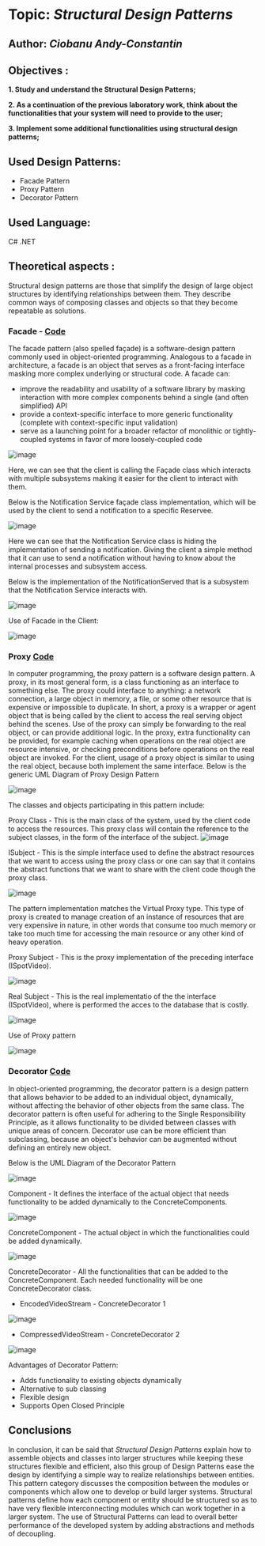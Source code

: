 # Topic: *Structural Design Patterns*
## Author: *Ciobanu Andy-Constantin*
## Objectives :
__1. Study and understand the Structural Design Patterns;__

__2. As a continuation of the previous laboratory work, think about the functionalities that your system will need to provide to the user;__

__3. Implement some additional functionalities using structural design patterns;__

## Used Design Patterns: 
* Facade Pattern
* Proxy Pattern
* Decorator Pattern

## Used Language: 
C# .NET

## Theoretical aspects : 

Structural design patterns are those that simplify the design of large object structures by identifying relationships between them. They describe common ways of composing classes and objects so that they become repeatable as solutions.

### Facade - [Code](https://github.com/andycb479/TMPS-Labs/tree/master/Utilites/NotificationManager)
The facade pattern (also spelled façade) is a software-design pattern commonly used in object-oriented programming. Analogous to a facade in architecture, a facade is an object that serves as a front-facing interface masking more complex underlying or structural code. 
A facade can:
* improve the readability and usability of a software library by masking interaction with more complex components behind a single (and often simplified) API
* provide a context-specific interface to more generic functionality (complete with context-specific input validation)
* serve as a launching point for a broader refactor of monolithic or tightly-coupled systems in favor of more loosely-coupled code

![image](https://user-images.githubusercontent.com/30950318/136900188-9f71d7ad-f195-4bb8-8136-abba8114c4fe.png)

Here, we can see that the client is calling the Façade class which interacts with multiple subsystems making it easier for the client to interact with them.

Below is the Notification Service façade class implementation, which will be used by the client to send a notification to a specific Reservee.

![image](https://user-images.githubusercontent.com/30950318/136900567-b625b162-85ba-4766-8aa9-ae956b28c6ca.png)

Here we can see that the Notification Service class is hiding the implementation of sending a notification. Giving the client a simple method that it can use to send a notification without having to know about the internal processes and subsystem access.

Below is the implementation of the NotificationServed that is a subsystem that the Notification Service interacts with.

![image](https://user-images.githubusercontent.com/30950318/136900865-7cd0614e-d4d4-43d4-8c2d-199df479fdb2.png)

Use of Facade in the Client:

![image](https://user-images.githubusercontent.com/30950318/136900405-c1582202-fbdb-4164-9b9e-f20dae382ddd.png)

### Proxy [Code](https://github.com/andycb479/TMPS-Labs/tree/master/Domain/Models/Video)

In computer programming, the proxy pattern is a software design pattern. A proxy, in its most general form, is a class functioning as an interface to something else. The proxy could interface to anything: a network connection, a large object in memory, a file, or some other resource that is expensive or impossible to duplicate. In short, a proxy is a wrapper or agent object that is being called by the client to access the real serving object behind the scenes. Use of the proxy can simply be forwarding to the real object, or can provide additional logic. In the proxy, extra functionality can be provided, for example caching when operations on the real object are resource intensive, or checking preconditions before operations on the real object are invoked. For the client, usage of a proxy object is similar to using the real object, because both implement the same interface.
Below is the generic UML Diagram of Proxy Design Pattern

![image](https://user-images.githubusercontent.com/30950318/136901497-1176c187-4614-4d6c-8c1f-182f0986a873.png)

The classes and objects participating in this pattern include:

Proxy Class - This is the main class of the system, used by the client code to access the resources. This proxy class will contain the reference to the subject classes, in the form of the interface of the subject.
![image](https://user-images.githubusercontent.com/30950318/136902171-7bf7ff6c-f306-474d-bb39-4bdde24044e3.png)

ISubject - This is the simple interface used to define the abstract resources that we want to access using the proxy class or one can say that it contains the abstract functions that we want to share with the client code though the proxy class.

![image](https://user-images.githubusercontent.com/30950318/136902352-49999d3b-638f-440a-aef8-1bc014595e6d.png)

The pattern implementation matches the Virtual Proxy type. This type of proxy is created to manage creation of an instance of resources that are very expensive in nature, in other words that consume too much memory or take too much time for accessing the main resource or any other kind of heavy operation.

Proxy Subject - This is the proxy implementation of the preceding interface (ISpotVideo).

![image](https://user-images.githubusercontent.com/30950318/136902726-a1e39180-1f8d-4f6b-b059-e6f8e0a978e0.png)

Real Subject - This is the real implementatio of the the interface (ISpotVideo), where is performed the acces to the database that is costly.

![image](https://user-images.githubusercontent.com/30950318/136902856-58d07ecf-b16b-4d91-b310-f62a00c6e816.png)

Use of Proxy pattern

![image](https://user-images.githubusercontent.com/30950318/136903527-e619c521-dd53-418f-a28f-c494a8490fae.png)




### Decorator [Code](https://github.com/andycb479/TMPS-Labs/tree/master/Core/VideoStream)

In object-oriented programming, the decorator pattern is a design pattern that allows behavior to be added to an individual object, dynamically, without affecting the behavior of other objects from the same class. The decorator pattern is often useful for adhering to the Single Responsibility Principle, as it allows functionality to be divided between classes with unique areas of concern. Decorator use can be more efficient than subclassing, because an object's behavior can be augmented without defining an entirely new object.

Below is the UML Diagram of the Decorator Pattern

![image](https://user-images.githubusercontent.com/30950318/136903823-7d77b95a-57f2-40c2-b86e-4bdac2357ce3.png)

Component - It defines the interface of the actual object that needs functionality to be added dynamically to the ConcreteComponents.

![image](https://user-images.githubusercontent.com/30950318/136904177-16ba4b4d-b991-4dae-9a51-2bc1b8d9e5f0.png)

ConcreteComponent - The actual object in which the functionalities could be added dynamically.

![image](https://user-images.githubusercontent.com/30950318/136904227-0b3dac83-2e3e-424a-a4b4-5519dd4456b0.png)

ConcreteDecorator - All the functionalities that can be added to the ConcreteComponent. Each needed functionality will be one ConcreteDecorator class.

* EncodedVideoStream - ConcreteDecorator 1

![image](https://user-images.githubusercontent.com/30950318/136904457-7fc32a57-6693-4457-ba21-9f911d3c51bf.png)

* CompressedVideoStream - ConcreteDecorator 2

![image](https://user-images.githubusercontent.com/30950318/136904513-64433a98-9f8e-4f18-a88a-2760fba6efed.png)

Advantages of Decorator Pattern:
* Adds functionality to existing objects dynamically
* Alternative to sub classing
* Flexible design
* Supports Open Closed Principle

## Conclusions
In conclusion, it can be said that *Structural Design Patterns* explain how to assemble objects and classes into larger structures while keeping these structures flexible and efficient, also this group of Design Patterns ease the design by identifying a simple way to realize relationships between entities. This pattern category discusses the composition between the modules or components which allow one to develop or build larger systems. Structural patterns define how each component or entity should be structured so as to have very flexible interconnecting modules which can work together in a larger system. The use of Structural Patterns can lead to overall better performance of the developed system by adding abstractions and methods of decoupling.





